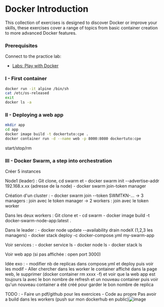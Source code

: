 # Docker Introduction

This collection of exercises is designed to discover Docker or improve your skills, these exercises cover a range of topics from basic container creation to more advanced Docker features.

### Prerequisites

Connect to the practice lab:

- [Labs: Play with Docker](https://labs.play-with-docker.com/)

### I - First container

```bash
docker run -it alpine /bin/sh
cat /etc/os-released
exit
docker ls -a
```

### II - Deploying a web app

```bash
mkdir app
cd app
docker image build -t dockertuto:cpe .
docker container run -d --name web -p 8000:8080 dockertuto:cpe
```
start/stop/rm

### III - Docker Swarm, a step into orchestration

Créer 5 instances

Node1 (leader) :
Git clone, cd swarm et 
	- docker swarm init --advertise-addr 192.168.x.xx (adresse de la node)
	- docker swarm join-token manager

Création d'un cluster : 
	- docker swarm join --token SWMTKN-…
-> 3 managers : join avec le token manager
-> 2 workers : join avec le token worker

Dans les deux workers :
Git clone et 
	- cd swarm
	- docker image build -t docker-swarm-node-app:latest .

Dans le leader :
	- docker node update --availability drain nodeX (1,2,3 les managers)
	- docker stack deploy -c docker-compose.yml my-swarm-app

Voir services :
	- docker service ls
	- docker node ls
	- docker stack ls

Voir web app (si pas affichée : open port 3000)

Idée exo :
	- modifier nb de replicas dans compose.yml et deploy puis voir les modif
	- Aller chercher dans les worker le container affiché dans la page web, le supprimer (docker container rm xxxx -f) et voir que la web app est toujours la avec le bon nombre de refresh et un nouveau container puis voir qu'un nouveau container a été créé pour garder le bon nombre de replica

TODO :
	- Faire un pdf/github pour les exercices
	- Code au propre
Pas avoir a build dans les workers (push sur mon dockerhub en public)![image](https://github.com/DeschampsJ/docker/assets/72499926/bc69df17-7473-4246-919d-e08aef9385a7)

